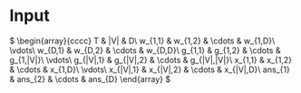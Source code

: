 # Input

$
\begin{array}{cccc}
T & |V| & D\\
w_{1,1} & w_{1,2} & \cdots & w_{1,D}\\
\vdots\\
w_{D,1} & w_{D,2} & \cdots & w_{D,D}\\
g_{1,1} & g_{1,2} & \cdots & g_{1,|V|}\\
\vdots\\
g_{|V|,1} & g_{|V|,2} & \cdots & g_{|V|,|V|}\\
x_{1,1} & x_{1,2} & \cdots & x_{1,D}\\
\vdots\\
x_{|V|,1} & x_{|V|,2} & \cdots & x_{|V|,D}\\
ans_{1} & ans_{2} & \cdots & ans_{D}
\end{array}
$
